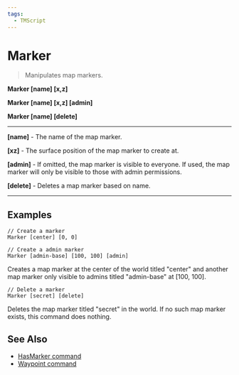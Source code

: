 ```yaml
---
tags:
  - TMScript
---
```


# Marker

> Manipulates map markers.

**Marker \[name\] \[x,z\]**

**Marker \[name\] \[x,z\] \[admin\]**

**Marker \[name\] \[delete\]**

_____

**\[name\]** - The name of the map marker.

**\[xz\]** - The surface position of the map marker to create at.

**\[admin\]** - If omitted, the map marker is visible to everyone. If used, the map marker will only be visible to those with admin permissions.

**\[delete\]** - Deletes a map marker based on name.

_____

## Examples

``` title="marker-example-1.txt" linenums="1"
// Create a marker
Marker [center] [0, 0]

// Create a admin marker
Marker [admin-base] [100, 100] [admin]

```

Creates a map marker at the center of the world titled "center" and another map marker only visible to admins titled "admin-base" at \[100, 100\].

``` title="marker-example-2.txt" linenums="1"
// Delete a marker
Marker [secret] [delete]

```

Deletes the map marker titled "secret" in the world. If no such map marker exists, this command does nothing.

## See Also

* [HasMarker command](/tmscript/commands/query-commands/hasmarker/)
* [Waypoint command](/tmscript/commands/waypoint/)
